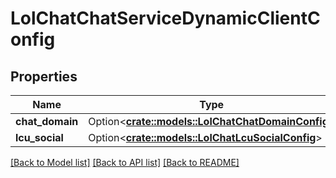 # LolChatChatServiceDynamicClientConfig

## Properties

Name | Type | Description | Notes
------------ | ------------- | ------------- | -------------
**chat_domain** | Option<[**crate::models::LolChatChatDomainConfig**](LolChatChatDomainConfig.md)> |  | [optional]
**lcu_social** | Option<[**crate::models::LolChatLcuSocialConfig**](LolChatLcuSocialConfig.md)> |  | [optional]

[[Back to Model list]](../README.md#documentation-for-models) [[Back to API list]](../README.md#documentation-for-api-endpoints) [[Back to README]](../README.md)


